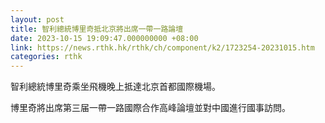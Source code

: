 ```yaml
---
layout: post
title: 智利總統博里奇抵北京將出席一帶一路論壇
date: 2023-10-15 19:09:47.000000000 +08:00
link: https://news.rthk.hk/rthk/ch/component/k2/1723254-20231015.htm
categories: rthk
---
```


智利總統博里奇乘坐飛機晚上抵達北京首都國際機場。

博里奇將出席第三届一帶一路國際合作高峰論壇並對中國進行國事訪問。
